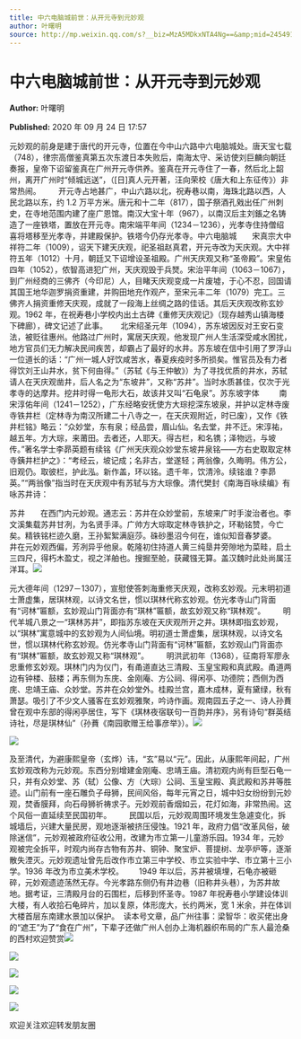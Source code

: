 ```yaml
---
title: 中六电脑城前世：从开元寺到元妙观
author: 叶曙明
source: http://mp.weixin.qq.com/s?__biz=MzA5MDkxNTA4Ng==&amp;mid=2454910075&amp;idx=1&amp;sn=0ec0c356008bf5ca541aceb9aac891bf&amp;chksm=87a23c1ab0d5b50cad2097200f125d535e55022bfb73a2bcaa1d006700b2039aa4c5020e30cb#rd
---
```


# 中六电脑城前世：从开元寺到元妙观

**Author:** 叶曙明

**Published:** 2020 年 09 月 24 日 17:57

元妙观的前身是建于唐代的开元寺，位置在今中山六路中六电脑城处。唐天宝七载（748），律宗高僧鉴真第五次东渡日本失败后，南海太守、采访使刘巨麟向朝廷奏报，皇帝下诏留鉴真在广州开元寺供养。鉴真在开元寺住了一春，然后北上韶州，离开广州时“倾城远送”，（[日]真人元开著，汪向荣校《唐大和上东征传》）非常热闹。        开元寺占地甚广，中山六路以北，祝寿巷以南，海珠北路以西，人民北路以东，约 1.2 万平方米。唐元和十二年（817），国子祭酒孔戣出任广州刺史，在寺地范围内建了座广恩馆。南汉大宝十年（967），以南汉后主刘鋹之名铸造了一座铁塔，置放在开元寺。南宋端平年间（1234－1236），光孝寺住持僧绍喜将塔移至光孝寺，并建殿保护。铁塔今仍存光孝寺。中六电脑城       宋真宗大中祥符二年（1009），诏天下建天庆观，祀圣祖赵真君，开元寺改为天庆观。大中祥符五年（1012）十月，朝廷又下诏增设圣祖殿。广州天庆观又称“圣帝殿”。宋皇佑四年（1052），侬智高进犯广州，天庆观毁于兵燹。宋治平年间（1063－1067），到广州经商的三佛齐（今印尼）人，目睹天庆观变成一片废墟，于心不忍，回国请其国王地华迦罗捐资重建，并购田地充作观产，至宋元丰二年（1079）完工。三佛齐人捐资重修天庆观，成就了一段海上丝绸之路的佳话。其后天庆观改称玄妙观。1962 年，在祝寿巷小学校内出土古碑《重修天庆观记》（现存越秀山镇海楼下碑廊），碑文记述了此事。      北宋绍圣元年（1094），苏东坡因反对王安石变法，被贬往惠州。他路过广州时，寓居天庆观，他发现广州人生活深受咸水困扰，地方官员们无力解决民间疾苦，却霸占了最好的水井。苏东坡在信中引用了罗浮山一位道长的话：“广州一城人好饮咸苦水，春夏疾疫时多所损矣。惟官员及有力者得饮刘王山井水，贫下何由得。”（苏轼《与王仲敏》）为了寻找优质的井水，苏轼请人在天庆观凿井，后人名之为“东坡井”，又称“苏井”。当时水质甚佳，仅次于光孝寺的达摩井。挖井时得一龟形大石，故该井又叫“石龟泉”。苏东坡字体         南宋淳佑年间（1241－1252），广东经略安抚使方大琮挖深东坡泉，并护以定林寺废寺铁井栏（定林寺为南汉所建二十八寺之一，在天庆观附近，时已废），又作《铁井栏铭》略云：“众妙堂，东有泉；经品尝，眉山仙。名去堂，井不迁。宋淳祐，越五年。方大琮，来莆田。去者还，人耶天。得古栏，和名镌；泽物远，与坡传。”著名学士李昴英题有续铭《广州天庆观众妙堂东坡井泉铭——方右史取取定林寺銕井栏护之》：“考经云，坡记成；名非古，堂遂轻；两翁像，久晦明。伟方公，旧观仍。取彼栏，护此泓。新作盖，环以铭。遗千年，饮清泠。续铭谁？李昴英。”“两翁像”指当时在天庆观中有苏轼与方大琮像。清代樊封《南海百咏续编》有咏苏井诗：

苏井       在西门内元妙观。通志云：苏井在众妙堂前，东坡来广时手浚治者也。李文溪集载苏井甘冽，为名贤手泽。广帅方大琮取定林寺铁护之，环勒铭赞，今亡矣。精铁铭栏迹久磨，王孙絮絮满庭莎。硃砂墨沼今何在，谁似知音春梦婆。    井在元妙观西偏，芳冽异乎他泉。乾隆初住持道人黄三纯垦井旁隙地为菜畦，启土三四尺，得朽木盈丈，视之洋舶也。搜掘至舱，获藏镪无算。盖汉魏时此处尚属汪洋耳。![](https://mmbiz.qpic.cn/mmbiz_jpg/PJWG74pLsMYpV8rPZR4SolYMOA7gJ5wwJx9lJZmj4iazDPn5p4WzvIHdBl5ORAmErSBpAtH2VzSqdcWlRLJoZWA/640)

元大德年间（1297－1307），宣慰使答刺海重修天庆观，改称玄妙观。元末明初道士萧虚集，居琪林观，以诗文名世，惯以琪林代称玄妙观。仿光孝寺山门背面有“诃林”匾额，玄妙观山门背面亦有“琪林”匾额，故玄妙观又称“琪林观”。        明代羊城八景之一“琪林苏井”，即指苏东坡在天庆观所开之井。琪林即指玄妙观，以“琪林”寓意城中的玄妙观为人间仙境。明初道士萧虚集，居琪林观，以诗文名世，惯以琪林代称玄妙观。仿光孝寺山门背面有“诃林”匾额，玄妙观山门背面亦有“琪林”匾额，故玄妙观又称“琪林观”。        明洪武初年（1368），征南将军廖永忠重修玄妙观。琪林门内为仪门，有甬道直达三清殿、玉皇宝殿和真武殿。甬道两边有钟楼、鼓楼；再东侧为东庑、金刚庵、方公祠、得闲亭、功德院；西侧为西庑、忠靖王庙、众妙堂。苏井在众妙堂外。桂殿兰宫，嘉木成林，夏有黛绿，秋有萧瑟。吸引了不少文人骚客在玄妙观雅聚，吟诗作画。观南园五子之一、诗人孙蕡曾在观中东部的得闲亭居住，写下《琪林夜宿联句一百韵并序》，另有诗句“群英结诗社，尽是琪林仙”（孙蕡《南园歌赠王给事彦举》）。![](https://mmbiz.qpic.cn/mmbiz_jpg/PJWG74pLsMYpV8rPZR4SolYMOA7gJ5wwzl0suxBlyxdKRABT0nbBn0uxpic8AQEMfmA75icupM4LWMibVec3hJGTw/640)

![](https://mmbiz.qpic.cn/mmbiz_png/Ljib4So7yuWjgINrN72W7AwgiaqWlJJfJg7RQPtVjGIF1m7QZ47gNtFk06Ql0nibicTvEpbtI4SXhThwcpmbfW7XvA/640?wx_fmt=png)

及至清代，为避康熙皇帝（玄烨）讳，“玄”易以“元”。因此，从康熙年间起，广州玄妙观改称为元妙观。东西分别增建金刚庵、忠靖王庙。清初观内尚有巨型石龟一只，并有众妙堂、苏（轼）公像、方（大琮）公祠、玉皇宝殿、真武殿和苏井等胜迹。山门前有一座石雕负子母狮，民间风俗，每年元宵之日，城中妇女纷纷到元妙观，焚香膜拜，向石母狮祈祷求子。元妙观前香烟如云，花灯如海，非常热闹。这个风俗一直延续至民国初年。        民国以后，元妙观周围环境发生急遽变化，拆城墙后，兴建大量民房，观地逐渐被挤压侵蚀。1921 年，政府力倡“改革风俗，破除迷信”，元妙观被政府征收公用，改建为市立第一儿童游乐园。1934 年，元妙观被完全拆平，时观内尚存古物有苏井、铜钟、聚宝炉、菩提树、龙亭炉等，逐渐散失湮灭。元妙观遗址曾先后改作市立第三中学校、市立实验中学、市立第十三小学。1936 年改为市立美术学校。       1949 年以后，苏井被填埋，石龟亦被砸碎，元妙观遗迹荡然无存。今光孝路东侧仍有井边巷（旧称井头巷），为苏井故地。据考证，三清殿月台的石围栏，后移到怀圣寺。1987 年祝寿巷小学建设体训大楼，有人收拾石龟碎片，加以复原，体形庞大，长约两米，宽 1 米余，并在体训大楼首层东南建水景加以保护。  读本号文章，品广州往事：梁智华：收买佬出身的“遮王”为了“食在广州”，下辈子还做广州人创办上海机器织布局的广东人最沧桑的西村欢迎赞赏![](https://mmbiz.qpic.cn/mmbiz_jpg/PJWG74pLsMYpV8rPZR4SolYMOA7gJ5wwiajsI5KZibPMRo9OPsQ5D0zNUq7OWguA9tYPgia4rnK9fxhXEyYfwNcJQ/640?wx_fmt=jpeg)

![](https://mmbiz.qpic.cn/mmbiz_gif/Ljib4So7yuWhJiadddLcgffNCrgLb0q8wGakG9ibibt6TPN06vF7e2PnMmqphuSJU8jxnNmm9ufefcVTUBic0wEz9MQ/640?wx_fmt=gif)

![](https://mmbiz.qpic.cn/mmbiz_gif/Ljib4So7yuWhJiadddLcgffNCrgLb0q8wGUrajBUicbTompyJmmU5sqFuNqnnxhbSQKhIbgG7kJ1Amp7thRbXHY4w/640?wx_fmt=gif)

![](https://mmbiz.qpic.cn/mmbiz_jpg/PJWG74pLsMYpV8rPZR4SolYMOA7gJ5wwgwnGojTgtBiayfKxKb5lo0ibc5NVAXiamLObhAlAykI9L6hQtEo2WEJ6w/640)

![](https://mmbiz.qpic.cn/mmbiz_jpg/PJWG74pLsMYpV8rPZR4SolYMOA7gJ5ww8BljVm5NFhiapWqNWGx50O7Jo0qwEtjMBgOkBs6XfMSNIhWIWogAHJA/640)

欢迎关注欢迎转发朋友圈
